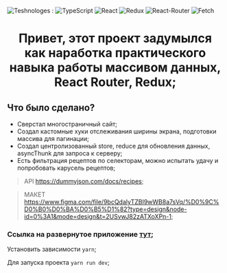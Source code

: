 ![Teshnologes](https://img.shields.io/badge/Technologes-blue) :
![TypeScript](https://img.shields.io/badge/TypeSctipt-3178C6?style=flat-square&logo=TS)
![React](https://img.shields.io/badge/React-black?style=flat-square&logo=react)
![Redux](https://img.shields.io/badge/Redux-7a0661?style=flat-square&logo=redux)
![React-Router](https://img.shields.io/badge/Router-7a0661?style=flat-square&logo=React-Router)
![Fetch](https://img.shields.io/badge/Axios/Fetch-black?style=flat-square&logo=axios)

<div align="center">
  
# Привет, этот проект задумылся как наработка практического навыка работы массивом данных, React Router, Redux;
  
</div>

## Что было сделано?

- Сверстал многостраничный сайт;
- Создал кастомные хуки отслеживания ширины экрана, подготовки массива для пагинации;
- Создал центролизованный store, reduce для обновления данных, asyncThunk для запроса к серверу;
- Есть фильтрация рецептов по селекторам, можно испытать удачу и попробовать карусель рецептов;

> API https://dummyjson.com/docs/recipes;

> МАКЕТ
> https://www.figma.com/file/9bcQdalyTZBI9wWB8a7sVq/%D0%9C%D0%B0%D0%BA%D0%B5%D1%82?type=design&node-id=0%3A1&mode=design&t=2USvwJ82zATXoXPn-1;

### Ссылка на развернутое приложение [тут](https://project-pizza-ban.vercel.app/);

Установить зависимости `yarn`;

Для запуска проекта `yarn run dev`;
